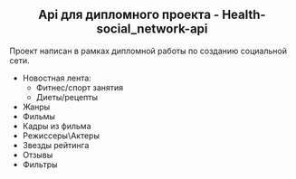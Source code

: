 <h2 align="center">Api для дипломного проекта - Health-social_network-api</h2>
Проект написан в рамках дипломной работы по созданию социальной сети.

- Новостная лента:
  - Фитнес/спорт занятия
  - Диеты/рецепты
- Жанры
- Фильмы
- Кадры из фильма
- Режиссеры\Актеры
- Звезды рейтинга
- Отзывы
- Фильтры
